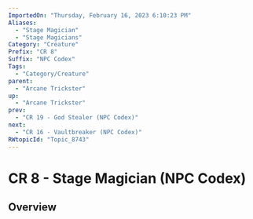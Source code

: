 ```yaml
---
ImportedOn: "Thursday, February 16, 2023 6:10:23 PM"
Aliases:
  - "Stage Magician"
  - "Stage Magicians"
Category: "Creature"
Prefix: "CR 8"
Suffix: "NPC Codex"
Tags:
  - "Category/Creature"
parent:
  - "Arcane Trickster"
up:
  - "Arcane Trickster"
prev:
  - "CR 19 - God Stealer (NPC Codex)"
next:
  - "CR 16 - Vaultbreaker (NPC Codex)"
RWtopicId: "Topic_8743"
---
```

# CR 8 - Stage Magician (NPC Codex)
## Overview
